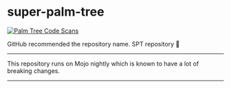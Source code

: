 # super-palm-tree

[![Palm Tree Code Scans](https://github.com/rcghpge/super-palm-tree/actions/workflows/codeql-palm-tree.yml/badge.svg)](https://github.com/rcghpge/super-palm-tree/actions/workflows/codeql-palm-tree.yml)

GitHub recommended the repository name. SPT repository 🌴

---

This repository runs on Mojo nightly which is known to have a lot of breaking changes. 

---
